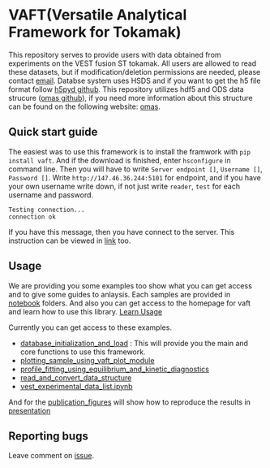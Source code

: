 # VAFT(Versatile Analytical Framework for Tokamak) 

This repository serves to provide users with data obtained from experiments on the VEST fusion ST tokamak.
All users are allowed to read these datasets, but if modification/deletion permissions are needed, please contact [email](peppertonic18@snu.ac.kr). Databse system uses HSDS and if you want to get the h5 file format follow [h5pyd github](https://github.com/HDFGroup/h5pyd). This repository utilizes hdf5 and ODS data strucure ([omas github](https://github.com/gafusion/omas?tab=readme-ov-file)), if you need more information about this structure can be found on the following website: [omas](https://gafusion.github.io/omas/).

## Quick start guide

The easiest was to use this framework is to install the framwork with `pip install vaft`. And if the download is finished, enter `hsconfigure` in command line. Then you will have to write `Server endpoint []`, `Username []`, `Password []`.
Write `http://147.46.36.244:5101` for endpoint, and if you have your own username write down, if not just write `reader`, `test` for each username and password. 

```
Testing connection...
connection ok
```

If you have this message, then you have connect to the server. This instruction can be viewed in [link](https://vest-tokamak.github.io/vaft/guide/Quick_start_guide/) too.


## Usage

We are providing you some examples too show what you can get access and to give some guides to anlaysis. 
Each samples are provided in [notebook](https://github.com/VEST-Tokamak/vaft/tree/main/notebooks) folders.
And also you can get access to the homepage for vaft and learn how to use this library. 
[Learn Usage](https://github.com/vest-tokamak/vaft)

Currently you can get access to these examples. 
 - [database_initialization_and_load](https://github.com/VEST-Tokamak/vaft/blob/main/notebooks/database_initialization_and_load.ipynb) : This will provide you the main and core functions to use this framework. 
 - [plotting_sample_using_vaft_plot_module](https://github.com/VEST-Tokamak/vaft/blob/main/notebooks/plotting_sample_using_vaft_plot_module.ipynb)
 - [profile_fitting_using_equilibrium_and_kinetic_diagnostics](https://github.com/VEST-Tokamak/vaft/blob/main/notebooks/profile_fitting_using_equilibrium_and_kinetic_diagnostics.ipynb)
 - [read_and_convert_data_structure](https://github.com/VEST-Tokamak/vaft/blob/main/notebooks/read_and_convert_data_structure.ipynb)
 - [vest_experimental_data_list.ipynb](https://github.com/VEST-Tokamak/vaft/blob/main/notebooks/vest_experimental_data_list.ipynb)

 And for the [publication_figures](https://github.com/VEST-Tokamak/vaft/blob/main/notebooks/publication_figures.ipynb) will show how to reproduce the results in [presentation]() 

## Reporting bugs

Leave comment on [issue](https://github.com/vest-tokamak/vaft/issues).
